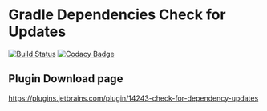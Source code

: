Gradle Dependencies Check for Updates
========================================

[![Build Status](https://travis-ci.com/tarn2206/gradle-dependencies-checker.svg?branch=master)](https://travis-ci.com/github/tarn2206/gradle-dependencies-checker)
[![Codacy Badge](https://api.codacy.com/project/badge/Grade/5a44ce6ce6ba4a3fb2509417e26f128e)](https://www.codacy.com/manual/tarn2206/gradle-dependencies-checker?utm_source=github.com&amp;utm_medium=referral&amp;utm_content=tarn2206/gradle-dependencies-checker&amp;utm_campaign=Badge_Grade)

Plugin Download page
----------------------------------------

<https://plugins.jetbrains.com/plugin/14243-check-for-dependency-updates>
